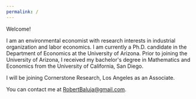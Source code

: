 ```yaml
---
permalink: /
---
```

Welcome!  

I am an environmental economist with research interests in industrial organization and labor economics. I am currently a Ph.D. candidate in the Department of Economics at the University of Arizona. Prior to joining the University of Arizona, I received my bachelor's degree in Mathematics and Economics from the University of California, San Diego.

I will be joining Cornerstone Research, Los Angeles as an Associate.

You can contact me at [RobertBaluja@gmail.com](mailto:RobertBaluja@gmail.com).
